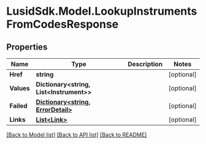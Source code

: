 # LusidSdk.Model.LookupInstrumentsFromCodesResponse
## Properties

Name | Type | Description | Notes
------------ | ------------- | ------------- | -------------
**Href** | **string** |  | [optional] 
**Values** | **Dictionary&lt;string, List&lt;Instrument&gt;&gt;** |  | [optional] 
**Failed** | [**Dictionary&lt;string, ErrorDetail&gt;**](ErrorDetail.md) |  | [optional] 
**Links** | [**List&lt;Link&gt;**](Link.md) |  | [optional] 

[[Back to Model list]](../README.md#documentation-for-models) [[Back to API list]](../README.md#documentation-for-api-endpoints) [[Back to README]](../README.md)

